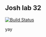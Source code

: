 ## Josh lab 32

[![Build Status](https://travis-ci.com/jozue06/32-combining-reducers.svg?branch=josh)](https://travis-ci.com/jozue06/32-combining-reducers)

yay